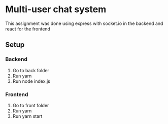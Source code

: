 # Multi-user chat system

This assignment was done using express with socket.io in the backend and react for the frontend

## Setup
### Backend

1. Go to back folder
2. Run yarn
3. Run node index.js

### Frontend

1. Go to front folder
2. Run yarn
3. Run yarn start
